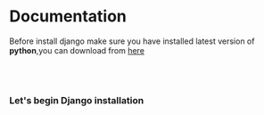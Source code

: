 <!DOCTYPE html>
<html lang="en">
<head>
    <meta charset="UTF-8">
    <meta name="viewport" content="width=device-width, initial-scale=1.0">
    <meta http-equiv="X-UA-Compatible" content="ie=edge">
</head>
<body>
    <h1>Documentation</h1>
    <p>Before install django make sure you have installed latest version of <b>python</b>,you can download from <a href="https://www.python.org/downloads/" target="_blank">here</a></p>
<br>
<br>
<h3>Let's begin Django installation</h3>
</body>
</html>
